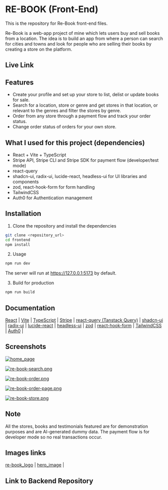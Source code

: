 
# RE-BOOK (Front-End)

This is the repository for Re-Book front-end files.

Re-Book is a web-app project of mine which lets users buy and sell books from a location. The idea is to build an app from where a person can search for cities and towns and look for people who are selling their books by creating a store on the platform. 

## Live Link

## Features

* Create your profile and set up your store to list, delist or update books for sale. 
* Search for a location, store or genre and get stores in that location, or relevant to the genres and filter the stores by genre.
* Order from any store through a payment flow and track your order status.
* Change order status of orders for your own store.

## What I used for this project (dependencies)

* React + Vite + TypeScript
* Stripe API, Stripe CLI and Stripe SDK for payment flow (developer/test mode)
* react-query
* shadcn-ui, radix-ui, lucide-react, headless-ui for UI libraries and components
* zod, react-hook-form for form handling
* TailwindCSS
* Auth0 for Authentication management

## Installation

1. Clone the repository and install the dependencies
```bash
git clone <repository_url>
cd frontend
npm install
```
2. Usage
```bash
npm run dev
```
The server will run at https://127.0.0.1:5173 by default.

3. Build for production
```bash
npm run build
```


## Documentation

[React](https://react.dev/) |
[Vite](https://vitejs.dev/guide/) |
[TypeScript](https://www.typescriptlang.org/docs/) |
[Stripe](https://docs.stripe.com/) |
[react-query (Tanstack Query)](https://tanstack.com/query/latest) |
[shadcn-ui](https://ui.shadcn.com/docs) |
[radix-ui](https://www.radix-ui.com/) |
[lucide-react](https://lucide.dev/guide/packages/lucide-react) |
[headless-ui](https://headlessui.com/react/menu) |
[zod](https://zod.dev/) |
[react-hook-form](https://react-hook-form.com/get-started) |
[TailwindCSS](https://tailwindcss.com/docs/installation) |
[Auth0](https://auth0.com/docs) |



## Screenshots

[![home_page](https://i.postimg.cc/XYHCT2fn/Screenshot-20240515-104303.png)](https://postimg.cc/0zSjS0X4)

[![re-book-search.png](https://i.postimg.cc/jSXpKf2x/re-book-search.png)](https://postimg.cc/XrrHkp9m)

[![re-book-order.png](https://i.postimg.cc/FKH2KKkj/re-book-order.png)](https://postimg.cc/NKZNJB4M)

[![re-book-order-page.png](https://i.postimg.cc/wB4nRdDn/re-book-order-page.png)](https://postimg.cc/JyJpSv6Q)

[![re-book-store.png](https://i.postimg.cc/KzKwnsNj/re-book-store.png)](https://postimg.cc/BL0m3pRf)
## Note

All the stores, books and testimonials featured are for demonstration purposes and are AI-generated dummy data. The payment flow is for developer mode so no real transactions occur.

## Images links

[re-book_logo](https://pngtree.com/so/book) |
[hero_image](https://favpng.com/png_view/book-book-drawing-literature-clip-art-png/50duBBGt) |

## Link to Backend Repository